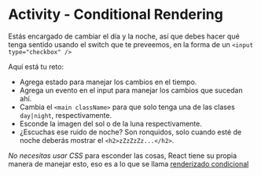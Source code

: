 # Activity - Conditional Rendering

Estás encargado de cambiar el día y la noche, así que debes hacer qué tenga sentido usando el switch que te preveemos, en la forma de un `<input type="checkbox" />`

Aquí está tu reto:

-   Agrega estado para manejar los cambios en el tiempo.
-   Agrega un evento en el input para manejar los cambios que sucedan ahí.
-   Cambia el `<main className>` para que solo tenga una de las clases `day|night`, respectivamente.
-   Esconde la imagen del sol o de la luna respectivamente.
-   ¿Escuchas ese ruido de noche? Son ronquidos, solo cuando esté de noche deberás mostrar el `<h2>zZzZzZz...</h2>`.

_No necesitas usar CSS_ para esconder las cosas, React tiene su propia manera de manejar esto, eso es a lo que se llama [renderizado condicional](https://es.reactjs.org/docs/conditional-rendering.html)
